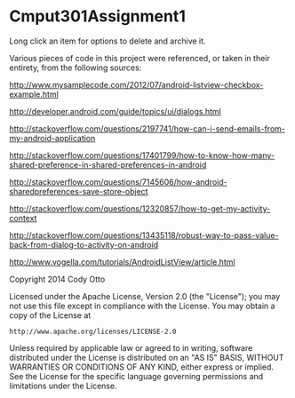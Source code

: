 Cmput301Assignment1
===================

Long click an item for options to delete and archive it.

Various pieces of code in this project were referenced, or taken in their entirety, from the following sources:

http://www.mysamplecode.com/2012/07/android-listview-checkbox-example.html

http://developer.android.com/guide/topics/ui/dialogs.html

http://stackoverflow.com/questions/2197741/how-can-i-send-emails-from-my-android-application

http://stackoverflow.com/questions/17401799/how-to-know-how-many-shared-preference-in-shared-preferences-in-android

http://stackoverflow.com/questions/7145606/how-android-sharedpreferences-save-store-object

http://stackoverflow.com/questions/12320857/how-to-get-my-activity-context

http://stackoverflow.com/questions/13435118/robust-way-to-pass-value-back-from-dialog-to-activity-on-android

http://www.vogella.com/tutorials/AndroidListView/article.html

Copyright 2014 Cody Otto

Licensed under the Apache License, Version 2.0 (the "License");
you may not use this file except in compliance with the License.
You may obtain a copy of the License at

    http://www.apache.org/licenses/LICENSE-2.0

Unless required by applicable law or agreed to in writing, software
distributed under the License is distributed on an "AS IS" BASIS,
WITHOUT WARRANTIES OR CONDITIONS OF ANY KIND, either express or implied.
See the License for the specific language governing permissions and
limitations under the License.